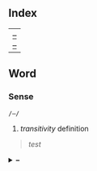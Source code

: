 ## Index

<table>
  <td>
    <a href="#"> – </a> <br>
    <a href="#"> – </a>
  </td>
</table>


## Word

### Sense
`/–/`

1. *transitivity* definition  
> *test*

<details>
  <summary> <b> – </b> </summary> <br>

</details>
